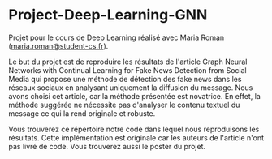 # Project-Deep-Learning-GNN
Projet pour le cours de Deep Learning réalisé avec Maria Roman (maria.roman@student-cs.fr).

Le but du projet est de reproduire les résultats de l'article Graph Neural Networks with Continual Learning for Fake News Detection from Social Media qui propose une méthode de détection des fake news dans les réseaux sociaux en analysant uniquement la diffusion du message.
Nous avons choisi cet article, car la méthode présentée est novatrice. En effet, la méthode suggérée ne nécessite pas d'analyser le contenu textuel du message ce qui la rend originale et robuste. 

Vous trouverez ce répertoire notre code dans lequel nous reproduisons les résultats. Cette implémentation est originale car les auteurs de l'article n'ont pas livré de code. Vous trouverez aussi le poster du projet. 



